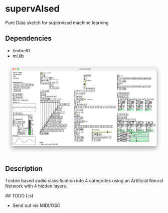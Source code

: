# supervAIsed

Pure Data sketch for supervised machine learning

## Dependencies

* timbreID
* ml.lib

![supervAIsed.png](./supervAIsed.png)

## Description

Timbre based audio classification into 4 categories using an Artificial Neural Network with 4 hidden layers.
 
## TODO List

* Send out via MIDI/OSC
